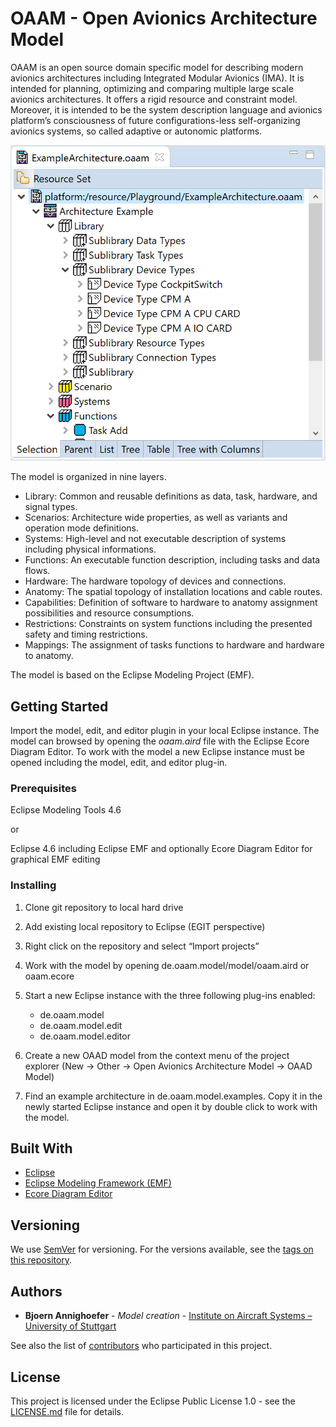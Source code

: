 # OAAM - Open Avionics Architecture Model

OAAM is an open source domain specific model for describing modern avionics architectures including Integrated Modular Avionics (IMA). It is intended for planning, optimizing and comparing multiple large scale avionics architectures. It offers a rigid resource and constraint model. Moreover, it is intended to be the system description language and avionics platform’s consciousness of future configurations-less self-organizing avionics systems, so called adaptive or autonomic platforms.

![Screenshot of an OAAM instance](Screenshot.png)

The model is organized in nine layers.

* Library: Common and reusable definitions as data, task, hardware, and signal types.
* Scenarios: Architecture wide properties, as well as variants and operation mode definitions.
* Systems: High-level and not executable description of systems including physical informations.
* Functions: An executable function description, including tasks and data flows.
* Hardware: The hardware topology of devices and connections. 
* Anatomy: The spatial topology of installation locations and cable routes.
* Capabilities: Definition of software to hardware to anatomy assignment possibilities and resource consumptions.
* Restrictions: Constraints on system functions including the presented safety and timing restrictions.
* Mappings: The assignment of tasks functions to hardware and hardware to anatomy.

The model is based on the Eclipse Modeling Project (EMF).

## Getting Started

Import the model, edit, and editor plugin in your local Eclipse instance. The model can browsed by opening the *oaam.aird* file with the Eclipse Ecore Diagram Editor. To work with the model a new Eclipse instance must be opened including the model, edit, and editor plug-in.

### Prerequisites

Eclipse Modeling Tools 4.6

or
 
Eclipse 4.6 including Eclipse EMF
and optionally Ecore Diagram Editor for graphical EMF editing 

### Installing

1. Clone git repository to local hard drive 
2. Add existing local repository to Eclipse (EGIT perspective)
3. Right click on the repository and select “Import projects”
4. Work with the model by opening de.oaam.model/model/oaam.aird or oaam.ecore
5. Start a new Eclipse instance with the three following plug-ins enabled:
    * de.oaam.model
    * de.oaam.model.edit
    * de.oaam.model.editor

6. Create a new OAAD model from the context menu of the project explorer (New -> Other -> Open Avionics Architecture Model -> OAAD Model)
7. Find an example architecture in de.oaam.model.examples. Copy it in the newly started Eclipse instance and open it by double click to work with the model.


## Built With

* [Eclipse](http://www.eclipse.org/)
* [Eclipse Modeling Framework (EMF)](https://eclipse.org/modeling/emf/)
* [Ecore Diagram Editor](http://www.eclipse.org/ecoretools/overview.html)

## Versioning

We use [SemVer](http://semver.org/) for versioning. For the versions available, see the [tags on this repository](https://github.com/ComplexAvionicsSystems/OAAM/tags). 

## Authors

* **Bjoern Annighoefer** - *Model creation* - [Institute on Aircraft Systems – University of Stuttgart](http://www.ils.uni-stuttgart.de/mitarbeiter/annighoefer.html)

See also the list of [contributors](https://github.com/ComplexAvionicsSystems/OAAM/contributors) who participated in this project.

## License

This project is licensed under the Eclipse Public License 1.0 - see the [LICENSE.md](LICENSE.md) file for details.


